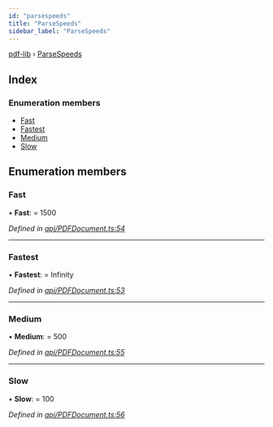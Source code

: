 ```yaml
---
id: "parsespeeds"
title: "ParseSpeeds"
sidebar_label: "ParseSpeeds"
---
```


[pdf-lib](../index.md) › [ParseSpeeds](parsespeeds.md)

## Index

### Enumeration members

* [Fast](parsespeeds.md#fast)
* [Fastest](parsespeeds.md#fastest)
* [Medium](parsespeeds.md#medium)
* [Slow](parsespeeds.md#slow)

## Enumeration members

###  Fast

• **Fast**: = 1500

*Defined in [api/PDFDocument.ts:54](https://github.com/Hopding/pdf-lib/blob/e1fccea/src/api/PDFDocument.ts#L54)*

___

###  Fastest

• **Fastest**: = Infinity

*Defined in [api/PDFDocument.ts:53](https://github.com/Hopding/pdf-lib/blob/e1fccea/src/api/PDFDocument.ts#L53)*

___

###  Medium

• **Medium**: = 500

*Defined in [api/PDFDocument.ts:55](https://github.com/Hopding/pdf-lib/blob/e1fccea/src/api/PDFDocument.ts#L55)*

___

###  Slow

• **Slow**: = 100

*Defined in [api/PDFDocument.ts:56](https://github.com/Hopding/pdf-lib/blob/e1fccea/src/api/PDFDocument.ts#L56)*
